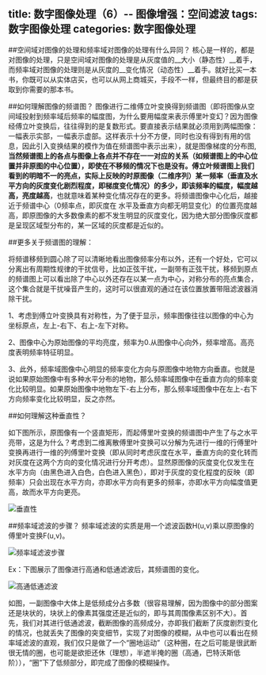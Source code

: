 title: 数字图像处理（6）-- 图像增强：空间滤波
tags: 数字图像处理
categories: 数字图像处理
---------
##空间域对图像的处理和频率域对图像的处理有什么异同？
核心是一样的，都是对图像的处理，只是空间域对图像的处理是从灰度值的__大小（静态性）__着手，而频率域对图像的处理则是从灰度的__变化情况（动态性）__着手。就好比买一本书，你既可以从实体店买，也可以从网上商城买，手段不一样，但最终目的都是获取到你需要的那本书。

##如何理解图像的频谱图？
图像进行二维傅立叶变换得到频谱图（即将图像从空间域投射到频率域后频率的幅度图，为什么要用幅度来表示傅里叶变幻？因为图像经傅立叶变换后，往往得到的是复数形式。要直接表示结果就必须用到两幅图像：一幅表示实部，一幅表示虚部。这样表示十分不方便，同时也没有得到有用的信息，因此引入变换结果的模作为值在频谱图中表示出来），就是图像梯度的分布图,__当然频谱图上的各点与图像上各点并不存在一一对应的关系（如频谱图上的中心位置并非原图的中心位置），即使在不移频的情况下也是没有。傅立叶频谱图上我们看到的明暗不一的亮点，实际上反映的时原图像（二维序列）某一频率（垂直及水平方向的灰度变化剧烈程度，即梯度变化情况）的多少，即该频率的幅度，幅度越高，亮度越高__，也就意味着某种变化情况存在的更多。将频谱图像中心化后，越接近于频谱中心（0频率点，即灰度在 水平及垂直方向都无明显变化）的位置亮度越高，即原图像的大多数像素的都不发生明显的灰度变化，因为绝大部分图像灰度都是呈现区域型分布的，某一区域的灰度都是近似的。

##更多关于频谱图的理解：

将频谱移频到圆心除了可以清晰地看出图像频率分布以外，还有一个好处，它可以分离出有周期性规律的干扰信号，比如正弦干扰，一副带有正弦干扰，移频到原点的频谱图上可以看出除了中心以外还存在以某一点为中心，对称分布的亮点集合，这个集合就是干扰噪音产生的，这时可以很直观的通过在该位置放置带阻滤波器消除干扰。

1、考虑到傅立叶变换具有对称性，为了便于显示，频率图像往往以图像的中心为坐标原点，左上-右下、右上-左下对称。

2、图像中心为原始图像的平均亮度，频率为0.从图像中心向外，频率增高。高亮度表明频率特征明显。

3、此外，频率域图像中心明显的频率变化方向与原图像中地物方向垂直。也就是说如果原始图像中有多种水平分布的地物，那么频率域图像中在垂直方向的频率变化比较明显。如果原始图像中地物左下-右上分布，那么频率域图像中在左上-右下方向频率变化比较明显，反之亦然。

##如何理解这种垂直性？

如下图所示，原图像有一个竖直矩形，而起傅里叶变换的频谱图中产生了与之水平亮带，这是为什么？考虑到二维离散傅里叶变换可以分解为先进行一维的行傅里叶变换再进行一维的列傅里叶变换（即从同时考虑灰度在水平，垂直方向的变化转而对灰度在这两个方向的变化情况进行分开考虑）。显然原图像的灰度变化仅发生在水平方向（由黑色进入白色，白色进入黑色），即对于灰度的变化程度的反映（即频率）只会出现在水平方向，亦即水平方向有更多的频率，亦即水平方向幅度值更高，故而水平方向更亮。

![垂直性](http://7pulhb.com1.z0.glb.clouddn.com/ip-傅里叶频谱图垂直性.png)


##频率域滤波的步骤？
频率域滤波的实质是用一个滤波函数H(u,v)乘以原图像的傅里叶变换F(u,v)。

![频率域滤波步骤](http://7pulhb.com1.z0.glb.clouddn.com/ip-频率域滤波步骤.jpg)

Ex：下图展示了图像进行高通和低通滤波后，其频谱图的变化。

![高通低通滤波](http://7pulhb.com1.z0.glb.clouddn.com/ip-高通低通滤波.jpg)

如图，一副图像中大体上是低频成分占多数（很容易理解，因为图像中的部分图案还是块状的，块状上的像素其强度还是近似的，即与其周围像素区别不大）。首先，我们对其进行低通滤波，截断图像的高频成分，亦即我们截断了灰度剧烈变化的情况，也就丢失了图像的突变细节，实现了对图像的模糊，从中也可以看出在频率域滤波的直观，我们仅只是做了一个“圈地运动”（这种圈，在之后可能是很武断很无情的圈，也可能是欲拒还休（理想），半遮半掩的圈（高通，巴特沃斯低阶）），“圈”下了低频部分，即完成了图像的模糊操作。